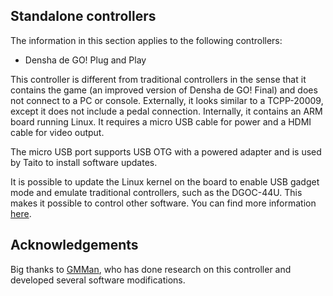 ## Standalone controllers

The information in this section applies to the following controllers:

- Densha de GO! Plug and Play

This controller is different from traditional controllers in the sense that it contains the game (an improved version of Densha de GO! Final) and does not connect to a PC or console. Externally, it looks similar to a TCPP-20009, except it does not include a pedal connection. Internally, it contains an ARM board running Linux. It requires a micro USB cable for power and a HDMI cable for video output.

The micro USB port supports USB OTG with a powered adapter and is used by Taito to install software updates.

It is possible to update the Linux kernel on the board to enable USB gadget mode and emulate traditional controllers, such as the DGOC-44U. This makes it possible to control other software. You can find more information [here](https://github.com/GMMan/dengo-plug-and-play-controller).

## Acknowledgements

Big thanks to [GMMan](https://github.com/GMMan), who has done research on this controller and developed several software modifications.
